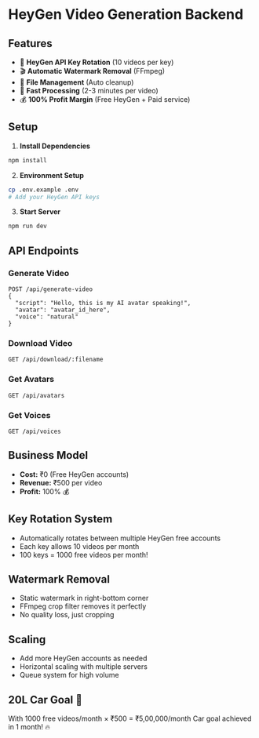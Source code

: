 # HeyGen Video Generation Backend

## Features
- 🔄 **HeyGen API Key Rotation** (10 videos per key)
- 🎬 **Automatic Watermark Removal** (FFmpeg)
- 📁 **File Management** (Auto cleanup)
- 🚀 **Fast Processing** (2-3 minutes per video)
- 💰 **100% Profit Margin** (Free HeyGen + Paid service)

## Setup

1. **Install Dependencies**
```bash
npm install
```

2. **Environment Setup**
```bash
cp .env.example .env
# Add your HeyGen API keys
```

3. **Start Server**
```bash
npm run dev
```

## API Endpoints

### Generate Video
```
POST /api/generate-video
{
  "script": "Hello, this is my AI avatar speaking!",
  "avatar": "avatar_id_here",
  "voice": "natural"
}
```

### Download Video
```
GET /api/download/:filename
```

### Get Avatars
```
GET /api/avatars
```

### Get Voices
```
GET /api/voices
```

## Business Model

- **Cost:** ₹0 (Free HeyGen accounts)
- **Revenue:** ₹500 per video
- **Profit:** 100% 💰

## Key Rotation System

- Automatically rotates between multiple HeyGen free accounts
- Each key allows 10 videos per month
- 100 keys = 1000 free videos per month!

## Watermark Removal

- Static watermark in right-bottom corner
- FFmpeg crop filter removes it perfectly
- No quality loss, just cropping

## Scaling

- Add more HeyGen accounts as needed
- Horizontal scaling with multiple servers
- Queue system for high volume

## 20L Car Goal 🚗

With 1000 free videos/month × ₹500 = ₹5,00,000/month
Car goal achieved in 1 month! 🔥